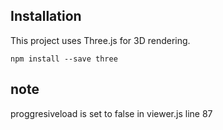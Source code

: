 ## Installation

This project uses Three.js for 3D rendering.

``` shell
npm install --save three
```

## note

proggresiveload is set to false in viewer.js
line 87